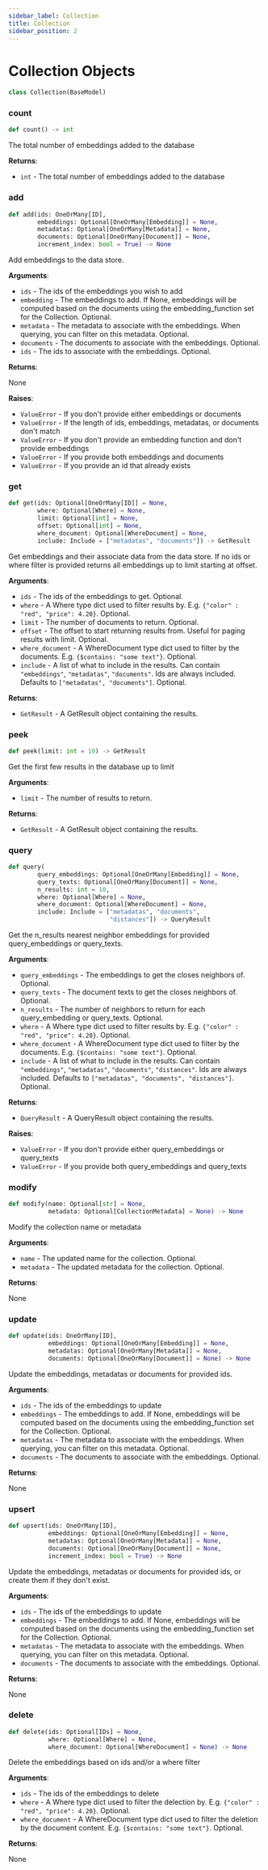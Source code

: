 ```yaml
---
sidebar_label: Collection
title: Collection
sidebar_position: 2
---
```


# Collection Objects

```python
class Collection(BaseModel)
```

### count

```python
def count() -> int
```

The total number of embeddings added to the database

**Returns**:

- `int` - The total number of embeddings added to the database

### add

```python
def add(ids: OneOrMany[ID],
        embeddings: Optional[OneOrMany[Embedding]] = None,
        metadatas: Optional[OneOrMany[Metadata]] = None,
        documents: Optional[OneOrMany[Document]] = None,
        increment_index: bool = True) -> None
```

Add embeddings to the data store.

**Arguments**:

- `ids` - The ids of the embeddings you wish to add
- `embedding` - The embeddings to add. If None, embeddings will be computed based on the documents using the embedding_function set for the Collection. Optional.
- `metadata` - The metadata to associate with the embeddings. When querying, you can filter on this metadata. Optional.
- `documents` - The documents to associate with the embeddings. Optional.
- `ids` - The ids to associate with the embeddings. Optional.
  

**Returns**:

  None
  

**Raises**:

- `ValueError` - If you don't provide either embeddings or documents
- `ValueError` - If the length of ids, embeddings, metadatas, or documents don't match
- `ValueError` - If you don't provide an embedding function and don't provide embeddings
- `ValueError` - If you provide both embeddings and documents
- `ValueError` - If you provide an id that already exists

### get

```python
def get(ids: Optional[OneOrMany[ID]] = None,
        where: Optional[Where] = None,
        limit: Optional[int] = None,
        offset: Optional[int] = None,
        where_document: Optional[WhereDocument] = None,
        include: Include = ["metadatas", "documents"]) -> GetResult
```

Get embeddings and their associate data from the data store. If no ids or where filter is provided returns
all embeddings up to limit starting at offset.

**Arguments**:

- `ids` - The ids of the embeddings to get. Optional.
- `where` - A Where type dict used to filter results by. E.g. `{"color" : "red", "price": 4.20}`. Optional.
- `limit` - The number of documents to return. Optional.
- `offset` - The offset to start returning results from. Useful for paging results with limit. Optional.
- `where_document` - A WhereDocument type dict used to filter by the documents. E.g. `{$contains: "some text"}`. Optional.
- `include` - A list of what to include in the results. Can contain `"embeddings"`, `"metadatas"`, `"documents"`. Ids are always included. Defaults to `["metadatas", "documents"]`. Optional.
  

**Returns**:

- `GetResult` - A GetResult object containing the results.

### peek

```python
def peek(limit: int = 10) -> GetResult
```

Get the first few results in the database up to limit

**Arguments**:

- `limit` - The number of results to return.
  

**Returns**:

- `GetResult` - A GetResult object containing the results.

### query

```python
def query(
        query_embeddings: Optional[OneOrMany[Embedding]] = None,
        query_texts: Optional[OneOrMany[Document]] = None,
        n_results: int = 10,
        where: Optional[Where] = None,
        where_document: Optional[WhereDocument] = None,
        include: Include = ["metadatas", "documents",
                            "distances"]) -> QueryResult
```

Get the n_results nearest neighbor embeddings for provided query_embeddings or query_texts.

**Arguments**:

- `query_embeddings` - The embeddings to get the closes neighbors of. Optional.
- `query_texts` - The document texts to get the closes neighbors of. Optional.
- `n_results` - The number of neighbors to return for each query_embedding or query_texts. Optional.
- `where` - A Where type dict used to filter results by. E.g. `{"color" : "red", "price": 4.20}`. Optional.
- `where_document` - A WhereDocument type dict used to filter by the documents. E.g. `{$contains: "some text"}`. Optional.
- `include` - A list of what to include in the results. Can contain `"embeddings"`, `"metadatas"`, `"documents"`, `"distances"`. Ids are always included. Defaults to `["metadatas", "documents", "distances"]`. Optional.
  

**Returns**:

- `QueryResult` - A QueryResult object containing the results.
  

**Raises**:

- `ValueError` - If you don't provide either query_embeddings or query_texts
- `ValueError` - If you provide both query_embeddings and query_texts

### modify

```python
def modify(name: Optional[str] = None,
           metadata: Optional[CollectionMetadata] = None) -> None
```

Modify the collection name or metadata

**Arguments**:

- `name` - The updated name for the collection. Optional.
- `metadata` - The updated metadata for the collection. Optional.
  

**Returns**:

  None

### update

```python
def update(ids: OneOrMany[ID],
           embeddings: Optional[OneOrMany[Embedding]] = None,
           metadatas: Optional[OneOrMany[Metadata]] = None,
           documents: Optional[OneOrMany[Document]] = None) -> None
```

Update the embeddings, metadatas or documents for provided ids.

**Arguments**:

- `ids` - The ids of the embeddings to update
- `embeddings` - The embeddings to add. If None, embeddings will be computed based on the documents using the embedding_function set for the Collection. Optional.
- `metadatas` - The metadata to associate with the embeddings. When querying, you can filter on this metadata. Optional.
- `documents` - The documents to associate with the embeddings. Optional.
  

**Returns**:

  None

### upsert

```python
def upsert(ids: OneOrMany[ID],
           embeddings: Optional[OneOrMany[Embedding]] = None,
           metadatas: Optional[OneOrMany[Metadata]] = None,
           documents: Optional[OneOrMany[Document]] = None,
           increment_index: bool = True) -> None
```

Update the embeddings, metadatas or documents for provided ids, or create them if they don't exist.

**Arguments**:

- `ids` - The ids of the embeddings to update
- `embeddings` - The embeddings to add. If None, embeddings will be computed based on the documents using the embedding_function set for the Collection. Optional.
- `metadatas` - The metadata to associate with the embeddings. When querying, you can filter on this metadata. Optional.
- `documents` - The documents to associate with the embeddings. Optional.
  

**Returns**:

  None

### delete

```python
def delete(ids: Optional[IDs] = None,
           where: Optional[Where] = None,
           where_document: Optional[WhereDocument] = None) -> None
```

Delete the embeddings based on ids and/or a where filter

**Arguments**:

- `ids` - The ids of the embeddings to delete
- `where` - A Where type dict used to filter the delection by. E.g. `{"color" : "red", "price": 4.20}`. Optional.
- `where_document` - A WhereDocument type dict used to filter the deletion by the document content. E.g. `{$contains: "some text"}`. Optional.
  

**Returns**:

  None

